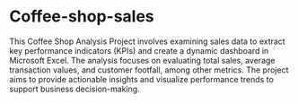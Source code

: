 # Coffee-shop-sales

This Coffee Shop Analysis Project involves examining sales data to extract key performance indicators (KPIs) and create a dynamic dashboard in Microsoft Excel. The analysis focuses on evaluating total sales, average transaction values, and customer footfall, among other metrics. The project aims to provide actionable insights and visualize performance trends to support business decision-making.
